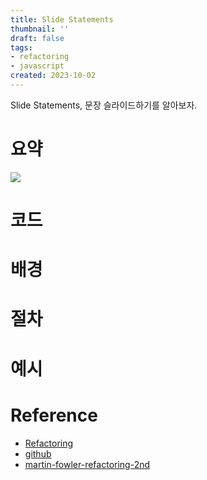 ```yaml
---
title: Slide Statements
thumbnail: ''
draft: false
tags:
- refactoring
- javascript
created: 2023-10-02
---
```


Slide Statements, 문장 슬라이드하기를 알아보자.

# 요약

![](Refactoring_39_SlideStatements_0.png)

# 코드

# 배경

# 절차

# 예시

# Reference

* [Refactoring](https://product.kyobobook.co.kr/detail/S000001810241)
* [github](https://github.com/WegraLee/Refactoring)
* [martin-fowler-refactoring-2nd](https://github.com/wickedwukong/martin-fowler-refactoring-2nd)
